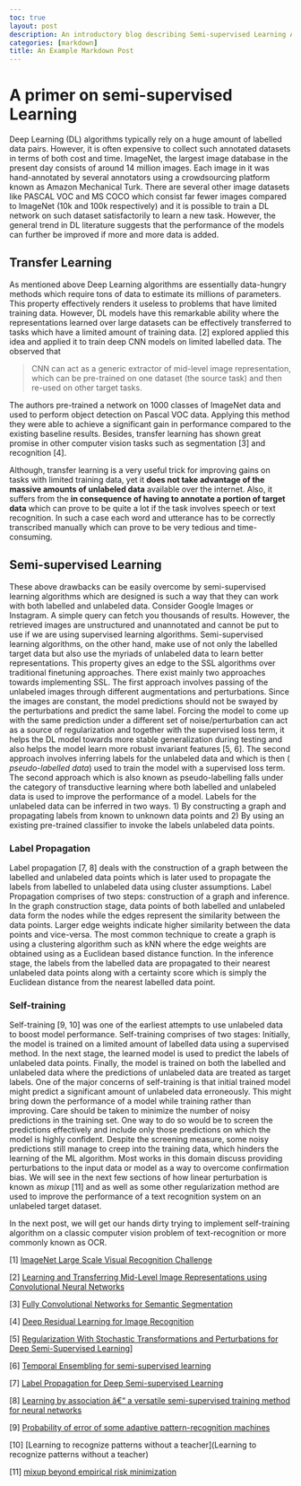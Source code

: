 ```yaml
---
toc: true
layout: post
description: An introductory blog describing Semi-supervised Learning Algorithm
categories: [markdown]
title: An Example Markdown Post
---
```


# A primer on semi-supervised Learning

Deep Learning (DL) algorithms typically rely on a huge amount of labelled data pairs. However, it is often expensive to collect such annotated datasets in terms of both cost and time. ImageNet, the largest image database in the present day consists of around 14 million images. Each image in it was hand-annotated by several annotators using a crowdsourcing platform known as Amazon Mechanical Turk. There are several other image datasets like PASCAL VOC and MS COCO which consist far fewer images compared to ImageNet (10k and 100k respectively) and it is possible to train a DL network on such dataset satisfactorily to learn a new task. However, the general trend in DL literature suggests that the performance of the models can further be improved if more and more data is added. 

## Transfer Learning

As mentioned above Deep Learning algorithms are essentially data-hungry methods which require tons of data to estimate its millions of parameters. This property effectively renders it useless to problems that have limited training data. However, DL models have this remarkable ability where the representations learned over large datasets can be effectively transferred to tasks which have a limited amount of training data. [2] explored applied this idea and applied it to train deep CNN models on limited labelled data. The observed that

> CNN can act as a generic extractor of mid-level image representation, which can be pre-trained on one dataset (the source task) and then re-used on other target tasks.

The authors pre-trained a network on 1000 classes of ImageNet data and used to perform object detection on Pascal VOC data. Applying this method they were able to achieve a significant gain in performance compared to the existing baseline results. Besides, transfer learning has shown great promise in other computer vision tasks such as segmentation [3] and recognition [4].

Although, transfer learning is a very useful trick for improving gains on tasks with limited training data, yet it **does not take advantage of the massive amounts of unlabeled data** available over the internet. Also, it suffers from the **in consequence of having to annotate a portion of target data** which can prove to be quite a lot if the task involves speech or text recognition. In such a case each word and utterance has to be correctly transcribed manually which can prove to be very tedious and time-consuming.

## Semi-supervised Learning

These above drawbacks can be easily overcome by semi-supervised learning algorithms which are designed is such a way that they can work with both labelled and unlabeled data. Consider Google Images or Instagram. A simple query can fetch you thousands of results. However, the retrieved images are unstructured and unannotated and cannot be put to use if we are using supervised learning algorithms. Semi-supervised learning algorithms, on the other hand, make use of not only the labelled target data but also use the myriads of unlabeled data to learn better representations. This property gives an edge to the SSL algorithms over traditional finetuning approaches. There exist mainly two approaches towards implementing SSL. The first approach involves passing of the unlabeled images through different augmentations and perturbations. Since the images are constant, the model predictions should not be swayed by the perturbations and predict the same label. Forcing the model to come up with the same prediction under a different set of noise/perturbation can act as a source of regularization and together with the supervised loss term, it helps the DL model towards more stable generalization during testing and also helps the model learn more robust invariant features [5, 6]. The second approach involves inferring labels for the unlabeled data and which is then ( *pseudo-labelled data*) used to train the model with a supervised loss term. The second approach which is also known as pseudo-labelling falls under the category of transductive learning where both labelled and unlabeled data is used to improve the performance of a model. Labels for the unlabeled data can be inferred in two ways. 1) By constructing a graph and propagating labels from known to unknown data points and 2) By using an existing pre-trained classifier to invoke the labels unlabeled data points. 

### Label Propagation

Label propagation [7, 8] deals with the construction of a graph between the labelled and unlabeled data points which is later used to propagate the labels from labelled to unlabeled data using cluster assumptions. Label Propagation comprises of two steps: construction of a graph and inference. In the graph construction stage, data points of both labelled and unlabeled data form the nodes while the edges represent the similarity between the data points. Larger edge weights indicate higher similarity between the data points and vice-versa. The most common technique to create a graph is using a clustering algorithm such as kNN where the edge weights are obtained using as a Euclidean based distance function. In the inference stage, the labels from the labelled data are propagated to their nearest unlabeled data points along with a certainty score which is simply the Euclidean distance from the nearest labelled data point.

### Self-training

Self-training [9, 10] was one of the earliest attempts to use unlabeled data to boost model performance. Self-training comprises of two stages: Initially, the model is trained on a limited amount of labelled data using a supervised method. In the next stage, the learned model is used to predict the labels of unlabeled data points. Finally, the model is trained on both the labelled and unlabeled data where the predictions of unlabeled data are treated as target labels. One of the major concerns of self-training is that initial trained model might predict a significant amount of unlabeled data erroneously. This might bring down the performance of a model while training rather than improving. Care should be taken to minimize the number of noisy predictions in the training set. One way to do so would be to screen the predictions effectively and include only those predictions on which the model is highly confident. Despite the screening measure, some noisy predictions still manage to creep into the training data, which hinders the learning of the ML algorithm. Most works in this domain discuss providing perturbations to the input data or model as a way to overcome confirmation bias. We will see in the next few sections of how linear perturbation is known as *mixup* [11] and as well as some other regularization method are used to improve the performance of a text recognition system on an unlabeled target dataset.

In the next post, we will get our hands dirty trying to implement self-training algorithm on a classic computer vision problem of text-recognition or more commonly known as OCR.

[1] [ImageNet Large Scale Visual Recognition Challenge](https://arxiv.org/abs/1409.0575)

[2] [Learning and Transferring Mid-Level Image Representations using Convolutional Neural Networks](https://www.cv-foundation.org/openaccess/content_cvpr_2014/papers/Oquab_Learning_and_Transferring_2014_CVPR_paper.pdf)

[3] [Fully Convolutional Networks for Semantic Segmentation](https://www.cv-foundation.org/openaccess/content_cvpr_2015/papers/Long_Fully_Convolutional_Networks_2015_CVPR_paper.pdf)

[4] [Deep Residual Learning for Image Recognition](https://arxiv.org/abs/1512.03385)

[5] [Regularization With Stochastic Transformations and Perturbations for Deep Semi-Supervised Learning](https://arxiv.org/pdf/1606.04586.pdf)]

[6] [Temporal Ensembling for semi-supervised learning](https://arxiv.org/pdf/1610.02242.pdf)

[7] [Label Propagation for Deep Semi-supervised Learning](https://arxiv.org/pdf/1904.04717.pdf)

[8] [Learning by association â€“ a versatile semi-supervised training method for neural networks](https://arxiv.org/abs/1706.00909)

[9] [Probability of error of some adaptive pattern-recognition machines](https://ieeexplore.ieee.org/abstract/document/1053799)

[10] [Learning to recognize patterns without a teacher](Learning to recognize patterns without a teacher)

[11] [mixup beyond empirical risk minimization](https://arxiv.org/pdf/1710.09412.pdf)